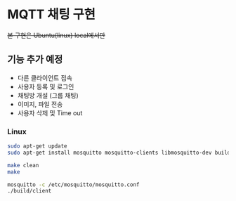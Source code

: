 # MQTT 채팅 구현<br>

~~본 구현은 Ubuntu(linux) local에서만~~
## 기능 추가 예정
- 다른 클라이언트 접속
- 사용자 등록 및 로그인
- 채팅방 개설 (그룹 채팅)
- 이미지, 파일 전송
- 사용자 삭제 및 Time out

### Linux
```sh
sudo apt-get update
sudo apt-get install mosquitto mosquitto-clients libmosquitto-dev build-essential

make clean
make

mosquitto -c /etc/mosquitto/mosquitto.conf
./build/client
```
